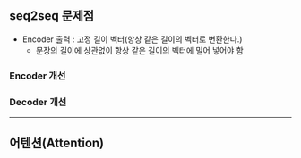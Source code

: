 ## seq2seq 문제점
- Encoder 출력 : 고정 길이 벡터(항상 같은 길이의 벡터로 변환한다.)
	- 문장의 길이에 상관없이 항상 같은 길이의 벡터에 밀어 넣어야 함

### Encoder 개선

### Decoder 개선

***

## 어텐션(Attention)
